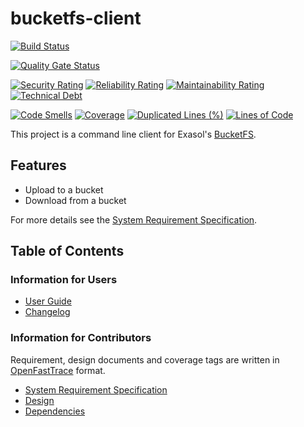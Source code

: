 # bucketfs-client

[![Build Status](https://github.com/exasol/bucketfs-client/actions/workflows/ci-build.yml/badge.svg)](https://github.com/exasol/bucketfs-client/actions/workflows/ci-build.yml)

[![Quality Gate Status](https://sonarcloud.io/api/project_badges/measure?project=com.exasol%3Abucketfs-client&metric=alert_status)](https://sonarcloud.io/dashboard?id=com.exasol%3Abucketfs-client)

[![Security Rating](https://sonarcloud.io/api/project_badges/measure?project=com.exasol%3Abucketfs-client&metric=security_rating)](https://sonarcloud.io/dashboard?id=com.exasol%3Abucketfs-client)
[![Reliability Rating](https://sonarcloud.io/api/project_badges/measure?project=com.exasol%3Abucketfs-client&metric=reliability_rating)](https://sonarcloud.io/dashboard?id=com.exasol%3Abucketfs-client)
[![Maintainability Rating](https://sonarcloud.io/api/project_badges/measure?project=com.exasol%3Abucketfs-client&metric=sqale_rating)](https://sonarcloud.io/dashboard?id=com.exasol%3Abucketfs-client)
[![Technical Debt](https://sonarcloud.io/api/project_badges/measure?project=com.exasol%3Abucketfs-client&metric=sqale_index)](https://sonarcloud.io/dashboard?id=com.exasol%3Abucketfs-client)

[![Code Smells](https://sonarcloud.io/api/project_badges/measure?project=com.exasol%3Abucketfs-client&metric=code_smells)](https://sonarcloud.io/dashboard?id=com.exasol%3Abucketfs-client)
[![Coverage](https://sonarcloud.io/api/project_badges/measure?project=com.exasol%3Abucketfs-client&metric=coverage)](https://sonarcloud.io/dashboard?id=com.exasol%3Abucketfs-client)
[![Duplicated Lines (%)](https://sonarcloud.io/api/project_badges/measure?project=com.exasol%3Abucketfs-client&metric=duplicated_lines_density)](https://sonarcloud.io/dashboard?id=com.exasol%3Abucketfs-client)
[![Lines of Code](https://sonarcloud.io/api/project_badges/measure?project=com.exasol%3Abucketfs-client&metric=ncloc)](https://sonarcloud.io/dashboard?id=com.exasol%3Abucketfs-client)

This project is a command line client for Exasol's [BucketFS](https://docs.exasol.com/administration/on-premise/bucketfs/bucketfs.htm).

## Features

* Upload to a bucket
* Download from a bucket

For more details see the [System Requirement Specification](doc/system_requirements.md).

## Table of Contents

### Information for Users

* [User Guide](doc/user_guide/user_guide.md)
* [Changelog](doc/changes/changelog.md)

### Information for Contributors

Requirement, design documents and coverage tags are written in [OpenFastTrace](https://github.com/itsallcode/openfasttrace) format.

* [System Requirement Specification](doc/system_requirements.md)
* [Design](doc/design.md)
* [Dependencies](dependencies.md)
